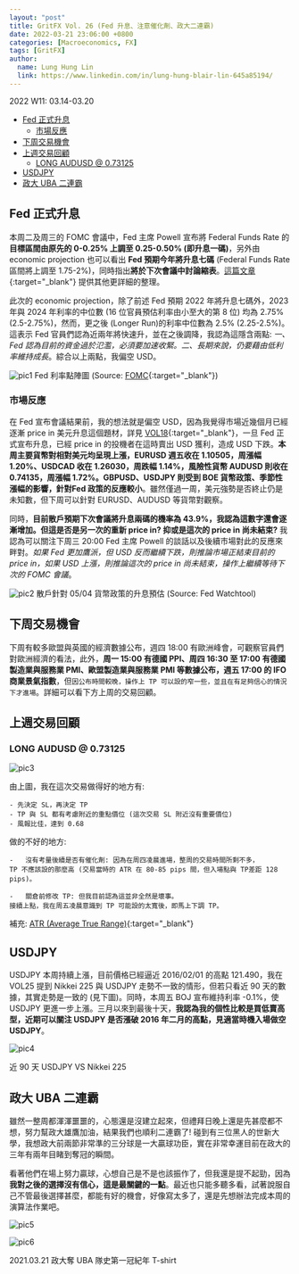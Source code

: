 ```yaml
---
layout: "post"
title: GritFX Vol. 26 (Fed 升息、注意催化劑、政大二連霸)
date: 2022-03-21 23:06:00 +0800
categories: [Macroeconomics, FX]
tags: [GritFX]
author:
  name: Lung Hung Lin
  link: https://www.linkedin.com/in/lung-hung-blair-lin-645a85194/ 
---
```

2022 W11: 03.14-03.20
- [Fed 正式升息](#fed-正式升息)
  - [市場反應](#市場反應)
- [下周交易機會](#下周交易機會)
- [上週交易回顧](#上週交易回顧)
  - [LONG AUDUSD @ 0.73125](#long-audusd--073125)
- [USDJPY](#usdjpy)
- [政大 UBA 二連霸](#政大-uba-二連霸)
  
## Fed 正式升息
本周二及周三的 FOMC 會議中，Fed 主席 Powell 宣布將 Federal Funds Rate 的**目標區間由原先的 0-0.25% 上調至 0.25-0.50% (即升息一碼)**，另外由 economic projection 也可以看出 **Fed 預期今年將升息七碼** (Federal Funds Rate 區間將上調至 1.75-2%)，同時指出**將於下次會議中討論縮表**。[這篇文章](https://www.gvm.com.tw/article/88066){:target="_blank"} 提供其他更詳細的整理。

此次的 economic projection，除了前述 Fed 預期 2022 年將升息七碼外，2023 年與 2024 年利率的中位數 (16 位官員預估利率由小至大的第 8 位) 均為 2.75% (2.5-2.75%)，然而，更之後 (Longer Run)的利率中位數為 2.5% (2.25-2.5%)。這表示 Fed 官員們認為近兩年將快速升，並在之後調降，我認為這隱含兩點: _一、Fed 認為目前的資金過於氾濫，必須要加速收緊。二、長期來說，仍要藉由低利率維持成長_。綜合以上兩點，我偏空 USD。

![pic1](https://lh3.googleusercontent.com/pw/AM-JKLUdoxXoACgqpCmbooZ2L9DYBkJaGzm2QoijKjQDQSS6ZcjrsSoIpN0BbeM59NATEKCZRo9mwfsCYQ4M9Nv2H4f0QcGWgO1zYr9bbADn6EDQv6pvvu67vGTL7e8xm3sBceguIBGE3c2D7-ChxJu_WiSC=w780-h743-no?authuser=0)
Fed 利率點陣圖 (Source: [FOMC](https://www.federalreserve.gov/monetarypolicy/files/fomcprojtabl20220316.pdf){:target="_blank"})

### 市場反應
在 Fed 宣布會議結果前，我的想法就是偏空 USD，因為我覺得市場近幾個月已經逐漸 price in 美元升息這個題材，詳見 [VOL18](https://financeprotein.com/macroeconomics/fx/GritFX-VOL18/){:target="_blank"}，一旦 Fed 正式宣布升息，已經 price in 的投機者在這時賣出 USD 獲利，造成 USD 下跌。**本周主要貨幣對相對美元均呈現上漲，EURUSD 週五收在 1.10505，周漲幅 1.20%、USDCAD 收在 1.26030，周跌幅 1.14%，風險性貨幣 AUDUSD 則收在 0.74135，周漲幅 1.72%。GBPUSD、USDJPY 則受到 BOE 貨幣政策、季節性漲幅的影響，針對Fed 政策的反應較小**。雖然僅過一周，美元強勢是否終止仍是未知數，但下周可以針對 EURUSD、AUDUSD 等貨幣對觀察。

同時，**目前散戶預期下次會議將升息兩碼的機率為 43.9%，我認為這數字還會逐漸增加。但這是否是另一次的重新 price in? 抑或是這次的 price in 尚未結束?** 我認為可以關注下周三 20:00 Fed 主席 Powell 的談話以及後續市場對此的反應來畔對。_如果 Fed 更加鷹派，但 USD 反而繼續下跌，則推論市場正結束目前的 price in，如果 USD 上漲，則推論這次的 price in 尚未結束，操作上繼續等待下次的 FOMC 會議_。

![pic2](https://lh3.googleusercontent.com/pw/AM-JKLXaL5gx_17mxAlbWoZJoiHX8b0q2lJdteU970SbNqhHVuyYI0srObqMBrZcWJEnhlinbpjYxuAQypN3gqW1DuI7cseX5oeuAto0SkwrcGFPcwquELLlqtcPKYir_7-aZk9FPi7Uu1zxrk1d5Jfprukx=w1064-h624-no?authuser=0)
散戶針對 05/04 貨幣政策的升息預估 (Source: Fed Watchtool)

## 下周交易機會
下周有較多歐盟與英國的經濟數據公布，週四 18:00 有歐洲峰會，可觀察官員們對歐洲經濟的看法，此外，**周一 15:00 有德國 PPI、周四 16:30 至 17:00 有德國製造業與服務業 PMI、歐盟製造業與服務業 PMI 等數據公布，週五 17:00 的 IFO 商業景氣指數**，但```因公布時間較晚，操作上 TP 可以設的窄一些，並且在有足夠信心的情況下才進場```。詳細可以看下方上周的交易回顧。

## 上週交易回顧
### LONG AUDUSD @ 0.73125

![pic3](https://lh3.googleusercontent.com/pw/AM-JKLWchO3Jx3RotzvBZS5y0HkkBzmFxlS7aDUbOOGOUxdC2FqohaJTgQAr9_YFqb0vVPRNy7ZQWYxB0SkftNJ_1ItUbdTC_4rfCO4tU1bdzh1YQ8K7482rs9KEdb1IZ2p71WUSYVQpZo5Eg9MJ1IPMNaVJ=w843-h893-no?authuser=0)

由上圖，我在這次交易做得好的地方有:

```
- 先決定 SL，再決定 TP  
- TP 與 SL 都有考慮附近的重點價位 (這次交易 SL 附近沒有重要價位)  
- 風報比佳，達到 0.68
```

做的不好的地方:
```
-	沒有考量後續是否有催化劑: 因為在周四凌晨進場，整周的交易時間所剩不多，
TP 不應該設的那麼高 (交易當時的 ATR 在 80-85 pips 間，但入場點與 TP差距 128 pips)。

-	關倉前修改 TP: 但我目前認為這並非全然是壞事。
接續上點，我在周五凌晨意識到 TP 可能設的太寬後，即馬上下調 TP。
```
補充: [ATR (Average True Range)](https://www.moneydj.com/kmdj/wiki/wikiviewer.aspx?keyid=ea6bb7ee-6a9b-4ba9-ad8c-b6a1b5bc9ed4){:target="_blank"}

## USDJPY
USDJPY 本周持續上漲，目前價格已經逼近 2016/02/01 的高點 121.490，我在 VOL25 提到 Nikkei 225 與 USDJPY 走勢不一致的情形，但若只看近 90 天的數據，其實走勢是一致的 (見下圖)。同時，本周五 BOJ 宣布維持利率 -0.1%，使 USDJPY 更進一步上漲。三月以來到最後十天，**我認為我的個性比較是買低賣高型，近期可以關注 USDJPY 是否漲破 2016 年二月的高點，見適當時機入場做空 USDJPY**。 

![pic4](https://lh3.googleusercontent.com/pw/AM-JKLV66IN_oyQfz1CbXPIG31kcqHWI0O1rMI6zSUyzi7BlHczKAYlxYnIpIAtEV5d5xkPHe1Jb56VaT7HhZ-5Ew5bzlfLNccuJ1Fsx5nXwoNlk-1SpIfxsUbu1Exa0VfFWnMyiXkij-xom2spF0UDLDlLA=w424-h295-no?authuser=0)

近 90 天 USDJPY VS Nikkei 225

## 政大 UBA 二連霸
雖然一整周都渾渾噩噩的，心態還是沒建立起來，但禮拜日晚上還是先甚麼都不想，努力幫政大雄鷹加油，結果我們也順利二連霸了! 碰到有三位黑人的世新大學，我想政大前兩節非常準的三分球是一大贏球功臣，實在非常幸運目前在政大的三年有兩年目睹到奪冠的瞬間。

看著他們在場上努力贏球，心想自己是不是也該振作了，但我還是提不起勁，因為**我對之後的選擇沒有信心，這是最關鍵的一點**。最近也只能多聽多看，試著說服自己不管最後選擇甚麼，都能有好的機會，好像寫太多了，還是先想辦法完成本周的演算法作業吧。

![pic5](https://lh3.googleusercontent.com/pw/AM-JKLXQSY47VKHay9fGcERTITNYgNjL4GnD8yJMs5JJAhhWJSGeNumPF0Lo1pYRkb_WXi_VxcvcL4JkfK6z1S9eYZ7khQ9pTBcBe0bFeofHl2m4VbjTwthkf_Lc2lKMe1t1Gl8AkieENe7gZ-Zjwf4UD2z2=w1792-h828-no?authuser=0)

![pic6](https://lh3.googleusercontent.com/pw/AM-JKLX263V1KX8DiHxYPDTf2cQRrq7F__1Wij6tcqBeoNsKb28JV7HOIEd4YojRgmM3PAGUPJJTX6JZ6ysk6f4JKmmOv1YUX8VOo4yo4udGGhfZscH0MY_hQm0XnWj-K_ffEAohktDiRDL1yn8k8Pss8tzb=w600-h700-no?authuser=0)

2021.03.21 政大奪 UBA 隊史第一冠紀年 T-shirt